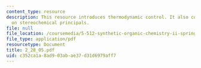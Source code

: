```yaml
---
content_type: resource
description: This resource introduces thermodynamic control. It also contains readings
  on stereochemical principals.
file: null
file_location: /coursemedia/5-512-synthetic-organic-chemistry-ii-spring-2005/c352ca1a8ad903abae37d31d6979aff7_2_28_05.pdf
file_type: application/pdf
resourcetype: Document
title: 2_28_05.pdf
uid: c352ca1a-8ad9-03ab-ae37-d31d6979aff7
---
```

